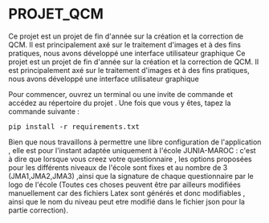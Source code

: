 # PROJET_QCM
Ce projet est un projet de fin d'année sur la création et la correction de QCM. Il est principalement axé sur le traitement d'images et à des fins pratiques, nous avons développé une interface utilisateur graphique
Ce projet est un projet de fin d'année sur la création et la correction de QCM. Il est principalement axé sur le traitement d'images et à des fins pratiques, nous avons développé une interface utilisateur graphique

Pour commencer, ouvrez un terminal ou une invite de commande et accédez au répertoire du projet . Une fois que vous y êtes, tapez la commande suivante :

<pre>pip install -r requirements.txt</pre>

Bien que nous travaillons à permettre une libre configuration de l'application , elle est pour l'instant adaptée uniquement à l'école JUNIA-MAROC : c'est à dire que lorsque vous creez votre questionnaire , les options proposées pour les différents niveaux de l'école sont fixes et au nombre de 3 (JMA1,JMA2,JMA3) ,ainsi que la signature de chaque questionnaire par le logo de l'école (Toutes ces choses peuvent être par ailleurs modifiées manuellement car des fichiers Latex sont générés et donc modifiables , ainsi que le nom du niveau peut etre modifié dans le fichier json pour la partie correction).
